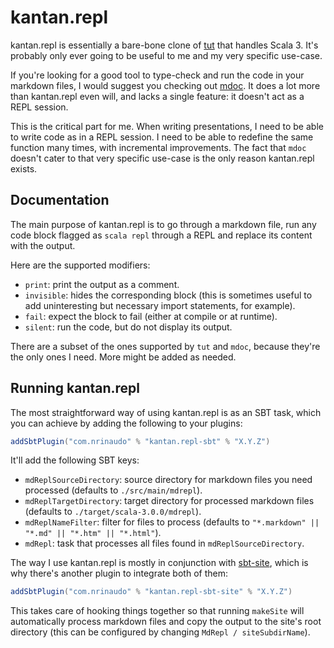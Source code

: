 # kantan.repl

kantan.repl is essentially a bare-bone clone of [tut](https://github.com/tpolecat/tut) that handles Scala 3. It's probably only ever going to be useful to me and my very specific use-case.

If you're looking for a good tool to type-check and run the code in your markdown files, I would suggest you checking out [mdoc](https://github.com/scalameta/mdoc). It does a lot more than kantan.repl even will, and lacks a single feature: it doesn't act as a REPL session.

This is the critical part for me. When writing presentations, I need to be able to write code as in a REPL session. I need to be able to redefine the same function many times, with incremental improvements. The fact that `mdoc` doesn't cater to that very specific use-case is the only reason kantan.repl exists.

## Documentation

The main purpose of kantan.repl is to go through a markdown file, run any code block flagged as `scala repl` through a REPL and replace its content with the output.

Here are the supported modifiers:
* `print`: print the output as a comment.
* `invisible`: hides the corresponding block (this is sometimes useful to add uninteresting but necessary import statements, for example).
* `fail`: expect the block to fail (either at compile or at runtime).
* `silent`: run the code, but do not display its output.

There are a subset of the ones supported by `tut` and `mdoc`, because they're the only ones I need. More might be added as needed.

## Running kantan.repl

The most straightforward way of using kantan.repl is as an SBT task, which you can achieve by adding the following to your plugins:

```scala
addSbtPlugin("com.nrinaudo" % "kantan.repl-sbt" % "X.Y.Z")
```

It'll add the following SBT keys:
* `mdReplSourceDirectory`: source directory for markdown files you need processed (defaults to `./src/main/mdrepl`).
* `mdReplTargetDirectory`: target directory for processed markdown files (defaults to `./target/scala-3.0.0/mdrepl`).
* `mdReplNameFilter`: filter for files to process (defaults to `"*.markdown" || "*.md" || "*.htm" || "*.html"`).
* `mdRepl`: task that processes all files found in `mdReplSourceDirectory`.

The way I use kantan.repl is mostly in conjunction with [sbt-site](https://github.com/sbt/sbt-site), which is why there's another plugin to integrate both of them:

```sbt
addSbtPlugin("com.nrinaudo" % "kantan.repl-sbt-site" % "X.Y.Z")
```

This takes care of hooking things together so that running `makeSite` will automatically process markdown files and copy the output to the site's root directory (this can be configured by changing `MdRepl / siteSubdirName`).
